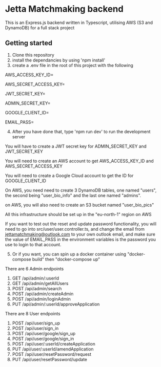 # Jetta Matchmaking backend

This is an Express.js backend written in Typescript, utilising AWS (S3 and DynamoDB) for a full stack project

## Getting started

1) Clone this repository
2) install the dependancies by using 'npm install'
3) create a .env file in the root of this project with the following

AWS_ACCESS_KEY_ID=

AWS_SECRET_ACCESS_KEY=

JWT_SECRET_KEY=

ADMIN_SECRET_KEY=

GOOGLE_CLIENT_ID=

EMAIL_PASS=


4) After you have done that, type 'npm run dev' to run the development server


You will have to create a JWT secret key for ADMIN_SECRET_KEY and JWT_SECRET_KEY

You will need to create an AWS account to get AWS_ACCESS_KEY_ID and AWS_SECRET_ACCESS_KEY

You will need to create a Google Cloud account to get the ID for GOOGLE_CLIENT_ID

On AWS, you need need to create 3 DynamoDB tables, one named "users", the second being "user_bio_info" and the last one named "admins".

on AWS, you will also need to create an S3 bucket named "user_bio_pics"

All this infrastructure should be set up in the "eu-north-1" region on AWS


If you want to test out the reset and update password functionality, you will need to go into src/user/user.controller.ts,
and change the email from jettamatchmaking@outlook.com to your own outlook email, and make sure the value of EMAIL_PASS in the environment variables is the password you use to login to that account.

5) Or if you want, you can spin up a docker container using "docker-compose build" then "docker-compose up"

There are 6 Admin endpoints

1) GET /api/admin/:userId
2) GET /api/admin/getAllUsers
3) POST /api/admin/search
4) POST /api/admin/createAdmin
5) POST /api/admin/loginAdmin
6) PUT /api/admin/:userId/approveApplication

There are 8 User endpoints
1) POST /api/user/sign_up
2) POST /api/user/sign_in
3) POST /api/user/google/sign_up
4) POST /api/user/google/sign_in
5) POST /api/user/:userId/createApplication
6) PUT /api/user/:userId/amendApplication
7) POST /api/user/resetPassword/request
8) PUT /api/user/resetPassword/update